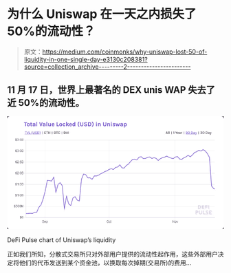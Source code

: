 # 为什么 Uniswap 在一天之内损失了 50%的流动性？

> 原文：<https://medium.com/coinmonks/why-uniswap-lost-50-of-liquidity-in-one-single-day-e3130c208381?source=collection_archive---------2----------------------->

## 11 月 17 日，世界上最著名的 DEX unis WAP 失去了近 50%的流动性。

![](img/6ce6187a5e44d9426194228bc4a48e70.png)

DeFi Pulse chart of Uniswap’s liquidity

正如我们所知，分散式交易所只对外部用户提供的流动性起作用，这些外部用户决定将他们的代币发送到某个资金池，以换取每次掉期(交易所)的费用…